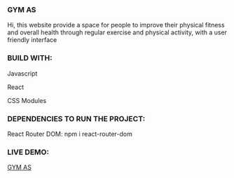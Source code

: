 ### GYM AS
<p>Hi, this website provide a space for people to improve their physical fitness and overall health through regular exercise and physical activity, with a user friendly interface</p>

### BUILD WITH:
<p>Javascript</p>
<p>React</p> 
<p>CSS Modules</p>

### DEPENDENCIES TO RUN THE PROJECT: 
<p>React Router DOM: npm i react-router-dom</p>

### LIVE DEMO: 
<a href="https://gym-as.vercel.app/" >GYM AS</a>
